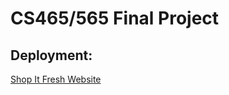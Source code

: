 # CS465/565 Final Project

## Deployment:

[Shop It Fresh Website](https://shopitfresh.netlify.app/)
